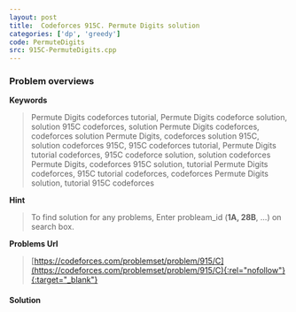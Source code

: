 ```yaml
---
layout: post
title:  Codeforces 915C. Permute Digits solution
categories: ['dp', 'greedy']
code: PermuteDigits
src: 915C-PermuteDigits.cpp
---
```

### **Problem overviews**

**Keywords**
> Permute Digits codeforces tutorial, Permute Digits codeforce solution, solution 915C codeforces, solution Permute Digits codeforces, codeforces solution Permute Digits, codeforces solution 915C, solution codeforces 915C, 915C codeforces tutorial, Permute Digits tutorial codeforces, 915C codeforce solution, solution codeforces Permute Digits, codeforces 915C solution, tutorial Permute Digits codeforces, 915C tutorial codeforces, codeforces Permute Digits solution, tutorial 915C codeforces

**Hint**
> To find solution for any problems, Enter probleam_id (**1A, 28B**, ...) on search box. 

**Problems Url**
> [https://codeforces.com/problemset/problem/915/C](https://codeforces.com/problemset/problem/915/C){:rel="nofollow"}{:target="_blank"}

#### **Solution**



